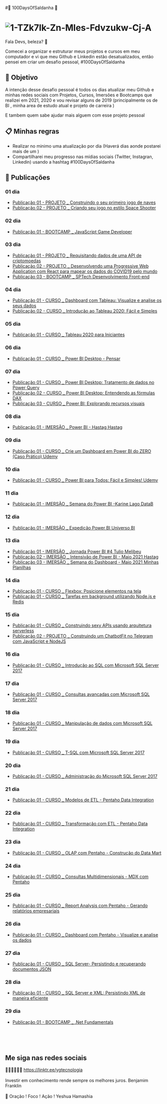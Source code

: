 #🚀 100DaysOfSaldanha 🚀

<h1>
   <img src="https://i.ibb.co/X3xvJ8T/1-TZk7lk-Zn-Mles-Fdvzukw-Cj-A.jpg" alt="1-TZk7lk-Zn-Mles-Fdvzukw-Cj-A" border="0">
</h1>
 
 Fala Devs, beleza? 🖖<br>

 Comecei a organizar e estruturar meus projetos e cursos em meu computador e vi que meu Github e Linkedin estão desatualizados, então pensei em criar um desafio pessoal, #100DaysOfSaldanha 

## 🎯 Objetivo

A intenção desse desafio pessoal é todos os dias atualizar meu Github e minhas redes sociais com Projetos, Cursos, Imersões e Bootcamps que realizei em 2021, 2020 e vou revisar alguns de 2019 (principalmente os de BI , minha area de estudo atual e projeto de carreira ) <br>

E tambem quem sabe ajudar mais alguem com esse projeto pessoal<br>

## 📋 Minhas regras 

* Realizar no minimo uma atualização por dia (Haverá dias aonde postarei mais de um )<br>
* Compartilharei meu progresso nas mídias sociais (Twitter, Instagran, Linkedin) usando a hashtag #100DaysOfSaldanha

## 📅 Publicações 

### 01 dia

* [Publicação 01  - PROJETO _ Construindo o seu primeiro jogo de naves](https://github.com/saldanhayg/Jogo-de-Naves-DIO)
* [Publicação 02  - PROJETO _ Criando seu jogo no estilo Space Shooter](https://github.com/saldanhayg/Jogo-no-estilo-Space-Shooter-DIO)

### 02 dia
* [Publicação 01  - BOOTCAMP _ JavaScript Game Developer](https://github.com/saldanhayg/Bootcamp_JavaScript_Game_Developer_DIO)

### 03 dia
* [Publicação 01  - PROJETO _ Requisitando dados de uma API de criptomoedas](https://github.com/saldanhayg/Projeto_Requisitando_dados_API_criptomoedas)
* [Publicação 02  - PROJETO _ Desenvolvendo uma Progressive Web Application com React para mapear os dados do COVID19 pelo mundo](https://github.com/saldanhayg/PWA_React_mapear_dados_COVID19)
* [Publicação 03  - BOOTCAMP _ SPTech Desenvolvimento Front-end](https://github.com/saldanhayg/Bootcamp_SPTech_Desenvolvimento_Front-end_DIO)
### 04 dia
* [Publicação 01  - CURSO _ Dashboard com Tableau: Visualize e analise os seus dados](https://github.com/saldanhayg/Dashboard_Tableau_Visualize_analise_seus_dados)
* [Publicação 02  - CURSO _ Introdução ao Tableau 2020: Fácil e Simples](https://github.com/saldanhayg/Introducao_Tableau_2020-Udemy)
### 05 dia
* [Publicação 01  - CURSO _ Tableau 2020 para Iniciantes](https://github.com/saldanhayg/Tableau_2020_para_Iniciantes)
### 06 dia
* [Publicação 01  - CURSO _ Power BI Desktop - Pensar](https://github.com/saldanhayg/Curso_Power_BI-Pensar)
### 07 dia
* [Publicação 01  - CURSO _ Power BI Desktop: Tratamento de dados no Power Query](https://github.com/saldanhayg/Power_BI_Tratamento_de_dados_no_Power_Query)
* [Publicação 02  - CURSO _ Power BI Desktop: Entendendo as fórmulas DAX](https://github.com/saldanhayg/Power_BI_Entendendo_formulas_DAX)
* [Publicação 03  - CURSO _ Power BI: Explorando recursos visuais ](https://github.com/saldanhayg/Power_BI_Explorando_recursos_visuais)
### 08 dia
* [Publicação 01  - IMERSÃO _ Power BI - Hastag	Hastag](https://github.com/saldanhayg/Intensivao_Power_BI_Hastag-Treinamentos)
### 09 dia
* [Publicação 01  - CURSO _ Crie um Dashboard em Power BI do ZERO (Caso Prático)	Udemy](https://github.com/saldanhayg/Curso_Power_BI-Pensar)
### 10 dia
* [Publicação 01  - CURSO _ Power BI para Todos: Fácil e Simples!	Udemy](https://github.com/saldanhayg/Curso_Power_BI_para_Todos_Udemy)
### 11 dia
* [Publicação 01  - IMERSÃO _ Semana do Power BI -Karine Lago	DataB](https://github.com/saldanhayg/Semana_Power_BI_DATAB_Abr_21)
### 12 dia
* [Publicação 01  - IMERSÃO _ Expedição Power BI	Universo BI](https://github.com/saldanhayg/Expedicao_Power_BI)
### 13 dia
* [Publicação 01  - IMERSÃO _ Jornada Power BI #4	Tulio Melibeu](https://github.com/saldanhayg/Jornada_Domine_Power_BI_4)
* [Publicação 02  - IMERSÃO _ Intensivão de Power BI - Maio 2021	Hastag](https://github.com/saldanhayg/Intensivao_Power_BI_Hastag-Maio_21)
* [Publicação 03  - IMERSÃO _ Semana do Dashboard - Maio 2021	Minhas Planilhas](https://github.com/saldanhayg/Semana_do_Dashboard_Power_BI)
### 14 dia
* [Publicação 01  - CURSO _ Flexbox: Posicione elementos na tela](https://github.com/saldanhayg/Flexbox_Posicione_elementos_tela)
* [Publicação 01  - CURSO _ Tarefas em background utilizando Node.js e Redis](https://github.com/saldanhayg/Tarefas_background_utilizando_Node-js_Redis)
### 15 dia
* [Publicação 01  - CURSO _ Construindo sexy APIs usando arquitetura serverless](https://github.com/saldanhayg/Construindo_Sexy_APIs_arquitetura_serverless)				
* [Publicação 02  - PROJETO _ Construindo um ChatbotFit no Telegram com JavaScript e NodeJS](https://github.com/saldanhayg/Projeto_ChatbotFit_Telegram_com_JavaScript_NodeJS)	
### 16 dia
* [Publicação 01  - CURSO _ Introdução ao SQL com Microsoft SQL Server 2017](https://tinyurl.com/3fbmz56z)
### 17 dia
* [Publicação 01  - CURSO _ Consultas avancadas com Microsoft SQL Server 2017](https://tinyurl.com/9a2wb5vz)
### 18 dia
* [Publicação 01  - CURSO _ Manipulação de dados com Microsoft SQL Server 2017](https://tinyurl.com/9a2wb5vz)
### 19 dia
* [Publicação 01  - CURSO _ T-SQL com Microsoft SQL Server 2017](https://tinyurl.com/v8x56hxa)
### 20 dia
* [Publicação 01  - CURSO _ Administração do Microsoft SQL Server 2017](https://tinyurl.com/6ffzuav)
### 21 dia
* [Publicação 01  - CURSO _ Modelos de ETL - Pentaho Data Integration](https://tinyurl.com/n3epwsdz)
### 22 dia
* [Publicação 01  - CURSO _ Transformação com ETL - Pentaho Data Integration](https://tinyurl.com/rfs72vy6)
### 23 dia
* [Publicação 01  - CURSO _ OLAP com Pentaho - Construção do Data Mart](https://tinyurl.com/76fw6d9n)
### 24 dia
* [Publicação 01  - CURSO _ Consultas Multidimensionais - MDX com Pentaho](https://tinyurl.com/6arz6jb6)
### 25 dia
* [Publicação 01  - CURSO _ Report Analysis com Pentaho - Gerando relatórios empresariais ](https://tinyurl.com/2ujnj4t5)
### 26 dia
* [Publicação 01  - CURSO _ Dashboard com Pentaho - Visualize e analise os dados](https://tinyurl.com/erka5ez)
### 27 dia
* [Publicação 01  - CURSO _ SQL Server- Persistindo e recuperando documentos JSON](https://tinyurl.com/7wzj7jmh)
### 28 dia
* [Publicação 01  - CURSO _ SQL Server e XML: Persistindo XML de maneira eficiente](https://github.com/saldanhayg/SQL_SERVER_PERSISTINDO_XML)
### 29 dia
* [Publicação 01  - BOOTCAMP _ .Net Fundamentals](https://github.com/saldanhayg/Bootcamp_Dot_Net_Fundamental)
<br>
<br>
<br>

## Me siga nas redes sociais

🧑🏼‍💻👩🏼‍💻 https://linktr.ee/ygtecnologia 
<br>
<br> 
Investir em conhecimento rende sempre os melhores juros. Benjamim Franklin
<br>
<br> 
🙏 Oração ! Foco ! Ação ! Yeshua Hamashia